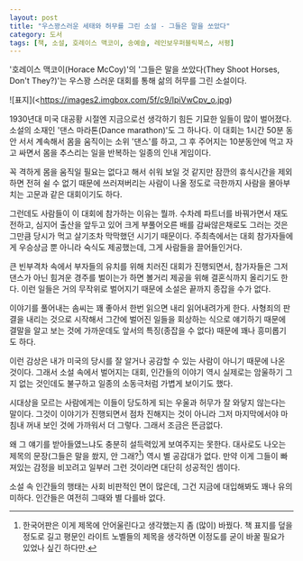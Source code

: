 ```yaml
---
layout: post
title: "우스꽝스러운 세태와 허무를 그린 소설 - 그들은 말을 쏘았다"
category: 도서
tags: [책, 소설, 호레이스 맥코이, 송예슬, 레인보우퍼블릭북스, 서평]
---
```


'호레이스 맥코이(Horace McCoy)'의
'그들은 말을 쏘았다(They Shoot Horses, Don't They?)'는
우스꽝 스러운 대회를 통해 삶의 허무를 그린 소설이다.

![표지](<https://images2.imgbox.com/5f/c9/IpiVwCpv_o.jpg)

1930년대 미국 대공황 시절엔 지금으로선 생각하기 힘든 기묘한 일들이 많이 벌어졌다.
소설의 소재인 '댄스 마라톤(Dance marathon)'도 그 하나다.
이 대회는 1시간 50분 동안 서서 계속해서 몸을 움직이는 소위 '댄스'를 하고,
그 후 주어지는 10분동안에 먹고 자고 싸면서 몸을 추스리는 일을 반복하는
일종의 인내 게임이다.

꼭 격하게 몸을 움직일 필요는 없다고 해서 쉬워 보일 것 같지만
잠깐의 휴식시간을 제외하면 전혀 쉴 수 없기 때문에
쓰러져버리는 사람이 나올 정도로 극한까지 사람을 몰아부치는 고문과 같은 대회이기도 하다.

그런데도 사람들이 이 대회에 참가하는 이유는 뭘까.
수차례 파트너를 바꿔가면서 재도전하고,
심지어 출산을 앞두고 있어 크게 부풀어오른 배를 감싸않은채로도 그러는 것은
그만큼 당시가 먹고 살기조차 막막했던 시기기 때문이다.
주최측에서는 대회 참가자들에게 우승상금 뿐 아니라 숙식도 제공했는데,
그게 사람들을 끌어들인거다.

큰 빈부격차 속에서 부자들의 유치를 위해 치러진 대회가 진행되면서,
참가자들은 그저 댄스가 아닌 힘겨운 경주를 벌이는가 하면
볼거리 제공을 위해 결혼식까지 올리기도 한다.
이런 일들은 거의 무작위로 벌어지기 때문에 소설은 끝까지 종잡을 수가 없다.

이야기를 풀어내는 솜씨는 꽤 좋아서 한번 읽으면 내리 읽어내려가게 한다.
사형죄의 판결을 내리는 것으로 시작해서
그간에 벌어진 일들을 회상하는 식으로 얘기하기 때문에
결말을 알고 보는 것에 가까운데도 앞서의 특징(종잡을 수 없다) 때문에 꽤나 흥미롭기도 하다.

이런 감상은 내가 미국의 당시를 잘 알거나 공감할 수 있는 사람이 아니기 때문에 나온 것이다.
그래서 소설 속에서 벌어지는 대회, 인간들의 이야기 역시
실제로는 암울하기 그지 없는 것인데도 불구하고
일종의 소동극처럼 가볍게 보이기도 했다.

시대상을 모르는 사람에게는 이들이 당도하게 되는 우울과 허무가 잘 와닿지 않는다는 말이다.
그것이 이야기가 진행되면서 점차 진해지는 것이 아니라
그저 마지막에서야 마침내 꺼내 보인 것에 가까워서 더 그렇다.
그래서 조금은 뜬금없다.

왜 그 얘기를 받아들였느냐도 충분히 설득력있게 보여주지는 못한다.
대사로도 나오는 제목의 문장(그들은 말을 쐈지, 안 그래?[^1]) 역시 별 공감대가 없다.
만약 이게 그들이 빠져있는 감정을 비꼬려고 일부러 그런 것이라면 대단히 성공적인 셈이다.

[^1]: 한국어판은 이게 제목에 안어울린다고 생각했는지 좀 (많이) 바꿨다. 책 표지를 덮을 정도로 길고 평문인 라이트 노벨들의 제목을 생각하면 이정도를 굳이 바꿀 필요가 있었나 싶긴 하다만.

소설 속 인간들의 행태는 사회 비판적인 면이 많은데,
그건 지금에 대입해봐도 꽤나 유의미하다.
인간들은 여전히 그때와 별 다를바 없다.
